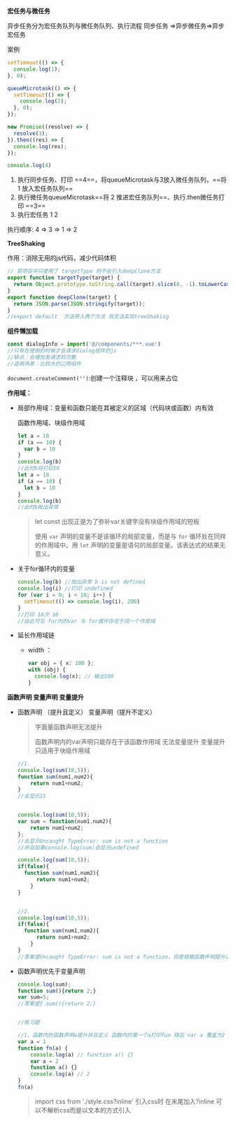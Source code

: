 **宏任务与微任务**

异步任务分为宏任务队列与微任务队列、执行流程 同步任务 =>异步微任务=>异步宏任务

案例

```js
setTimeout(() => {
  console.log(1);
}, 0);

queueMicrotask(() => {
  setTimeout(() => {
    console.log(2);
  }, 0);
});

new Promise((resolve) => {
  resolve(3);
}).then((res) => {
  console.log(res);
});

console.log(4)
```

1. 执行同步任务、打印 ==4==，将queueMicrotask与3放入微任务队列，==将 1 放入宏任务队列==
2. 执行微任务queueMicrotask==将 2 推进宏任务队列==、执行.then微任务打印  ==3==
3. 执行宏任务 1 2

执行顺序: 4 => 3 => 1 => 2 

**TreeShaking**

作用：消除无用的js代码，减少代码体积

```js
// 若项目中只使用了 targetType 则不会引入deepClone方法
export function targetType(target) {
  return Object.prototype.toString.call(target).slice(8, -1).toLowerCase();
}
export function deepClone(target) {
  return JSON.parse(JSON.stringify(target));
}
//export default  方法带入两个方法 则无法实现treeShaking 

```



**组件懒加载**

```js
const dialogInfo = import('@/components/***.vue')
//只有在使用的时候才会请求dialog组件的js
//缺点：会增加发请求的次数
//适用场景：比较大的公用组件
```

`document.createComment('')`:创建一个注释块 ，可以用来占位

**作用域：**

- 局部作用域：变量和函数只能在其被定义的区域（代码块或函数）内有效

  函数作用域、块级作用域

  ```typescript
  let a = 10
  if (a == 10) {
    var b = 10
  }
  console.log(b)
  //此时b将打印10
  let a = 10
  if (a == 10) {
    let b = 10
  }
  console.log(b)
  //此时b抛出异常 
  ```

  > let const 出现正是为了弥补var关键字没有块级作用域的短板
  >
  > 使用 `var` 声明的变量不是该循环的局部变量，而是与 `for` 循环处在同样的作用域中。用 `let` 声明的变量是语句的局部变量。该表达式的结果无意义。

- 关于for循环内的变量

  ```typescript
  console.log(b) //抛出异常 b is not defined
  console.log(i) //打印 undefined
  for (var i = 0; i < 10; i++) {
    setTimeout(() => console.log(i), 200)
  }
  //打印 10次 10
  //由此可见 for内的var 与 for循环存在于同一个作用域
  ```

- 延长作用域链

  - width ：

    ```typescript
    var obj = { x: 100 };
    with (obj) {
      console.log(x); // 输出100
    }
    ```

**函数声明 变量声明 变量提升**

- 函数声明 （提升且定义） 变量声明（提升不定义）

  > 字面量函数声明无法提升 
  >
  > 函数声明内的var声明只能存在于该函数作用域 无法变量提升  变量提升只适用于块级作用域

  ```js
  //1.
  console.log(sum(10,5));
  function sum(num1,num2){
      return num1+num2;
  }
  //会显示15
  
  
  console.log(sum(10,5));
  var sum = function(num1,num2){
      return num1+num2;
  };
  //会显示Uncaught TypeError: sum is not a function
  //并且如果console.log(sum)会显示undefined
  
  console.log(sum(10,5));
  if(false){
  	function sum(num1,num2){
  		return num1+num2;
      }
  }
  
  
  //2.
  console.log(sum(10,5));
  if(false){
  	function sum(num1,num2){
  		return num1+num2;
      }
  }
  //答案是Uncaught TypeError: sum is not a function，但是根据函数声明提升过程，答案应该是15才对。
  ```

- 函数声明优先于变量声明

  ```typescript
  console.log(sum);
  function sum(){return 2;}
  var sum=5;
  //答案是ƒ sum(){return 2;}
  
  
  //练习题
  
  //1、函数内的函数声明a提升并且定义 函数内的第一个a打印fun 随后 var a 覆盖为2
  var a = 1
  function fn(a) {
      console.log(a) // function a() {}
      var a = 2
      function a() {}
      console.log(a) // 2
  }
  fn(a)
  ```

  >  import css from './style.css?inline' 引入css时 在末尾加入?inline 可以不解析css而是以文本的方式引入